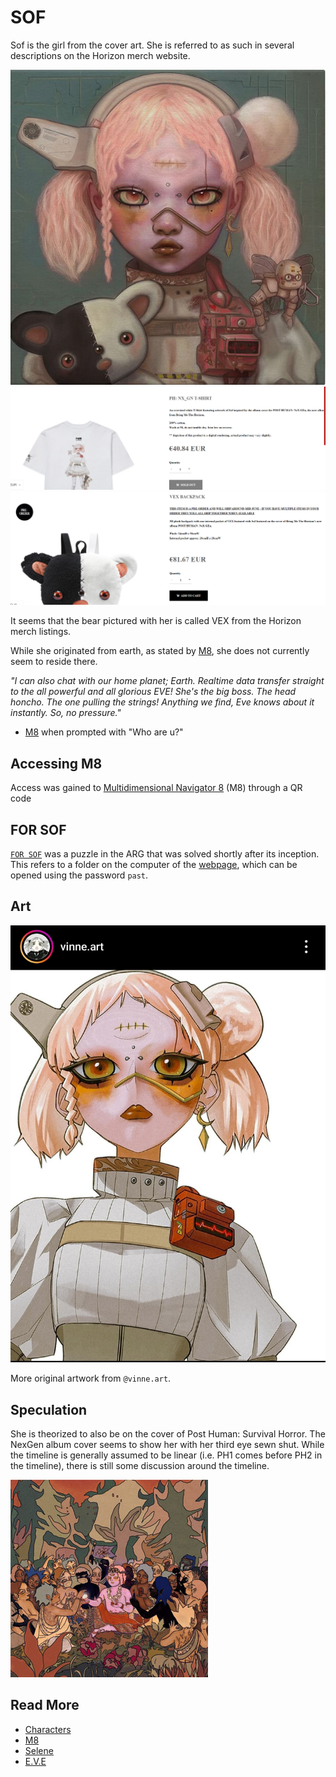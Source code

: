 # SOF

Sof is the girl from the cover art. She is referred to as such in several descriptions 
on the Horizon merch website.

![img.png](../../Resources/album_cover.png)
![img.png](../../Resources/sof/nex_gen_sof_shirt.png)
![img_1.png](../../Resources/sof/nex_gen_sof_backpack.png)

It seems that the bear pictured with her is called VEX from the Horizon merch listings.

While she originated from earth, as stated by [M8](../m8), she does not currently seem to reside there.

*"I can also chat with our home planet; Earth. Realtime data transfer straight to the all powerful and all glorious EVE! 
She's the big boss. The head honcho. The one pulling the strings! Anything we find, Eve knows about it instantly. 
So, no pressure."*
- [M8](../m8) when prompted with "Who are u?"

## Accessing M8

Access was gained to [Multidimensional Navigator 8](../m8) (M8) through a QR code 

## FOR SOF

[`FOR SOF`](../files/for-sof) was a puzzle in the ARG that was solved shortly after its inception. 
This refers to a folder on the computer of the [webpage](../webpage), which can be 
opened using the password `past`.

## Art

![Sof by vinne.art on Instagram](../../Resources/sof/sof_art.jpg)

More original artwork from `@vinne.art`.

## Speculation

She is theorized to also be on the cover of Post Human: Survival Horror. The NexGen album 
cover seems to show her with her third eye sewn shut. While the timeline is generally 
assumed to be linear (i.e. PH1 comes before PH2 in the timeline), there is still some 
discussion around the timeline.

![img.png](../../Resources/sof/img.png)

## Read More

- [Characters](characters)
- [M8](../m8)
- [Selene](selene)
- [E.V.E](eve)
